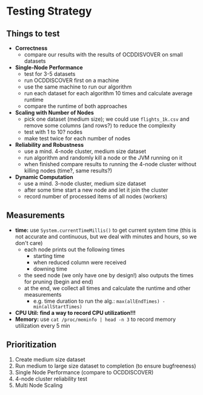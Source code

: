 # Testing Strategy

## Things to test

- **Correctness**
  - compare our results with the results of OCDDISVOVER on small datasets
- **Single-Node Performance**
  - test for 3-5 datasets
  - run OCDDISCOVER first on a machine
  - use the same machine to run our algorithm
  - run each dataset for each algorithm 10 times and calculate average runtime
  - compare the runtime of both approaches
- **Scaling with Number of Nodes**
  - pick one dataset (medium size); we could use `flights_1k.csv` and remove some columns (and rows?) to reduce the complexity
  - test with 1 to 10? nodes
  - make test twice for each number of nodes
- **Reliability and Robustness**
  - use a mind. 4-node cluster, medium size dataset
  - run algorithm and randomly kill a node or the JVM running on it
  - when finished compare results to running the 4-node cluster without killing nodes (time?, same results?)
- **Dynamic Computation**
  - use a mind. 3-node cluster, medium size dataset
  - after some time start a new node and let it join the cluster
  - record number of processed items of all nodes (workers)

## Measurements

- **time:** use `System.currentTimeMillis()` to get current system time (this is not accurate and continuous, but we deal with minutes and hours, so we don't care)
  - each node prints out the following times
    - starting time
    - when reduced column were received
    - downing time
  - the seed node (we only have one by design!) also outputs the times for pruning (begin and end)
  - at the end, we collect all times and calculate the runtime and other measurements
    - e.g. time duration to run the alg.: `max(allEndTimes) - min(allStartTimes)`
- **CPU Util:** **find a way to record CPU utilization!!!**
- **Memory:** use `cat /proc/meminfo | head -n 3` to record memory utilization every 5 min

## Prioritization

1. Create medium size dataset
2. Run medium to large size dataset to completion (to ensure bugfreeness)
3. Single Node Performance (compare to OCDDISCOVER)
4. 4-node cluster reliability test
5. Multi Node Scaling
